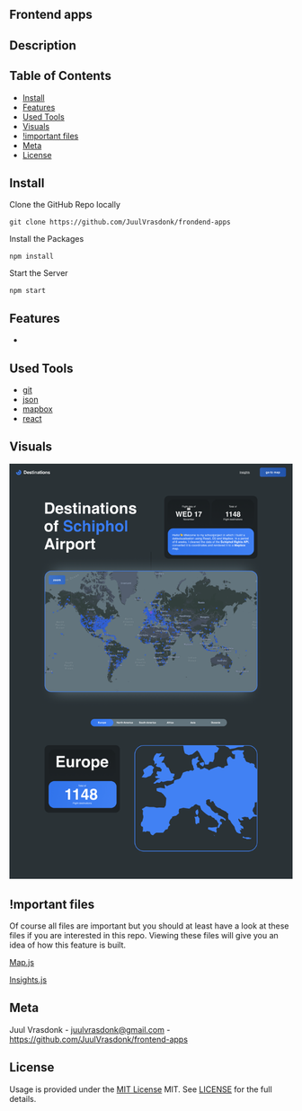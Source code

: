 ## Frontend apps

## Description

## Table of Contents

- [Install](#install)
- [Features](#features)
- [Used Tools](#used-tools)
- [Visuals](#visuals)
- [!important files](#mportant-files)
- [Meta](#meta)
- [License](#license)

## Install

Clone the GitHub Repo locally

```
git clone https://github.com/JuulVrasdonk/frondend-apps
```

Install the Packages

```
npm install
```

Start the Server

```
npm start
```

## Features

-

## Used Tools

- [git](https://git-scm.com/)
- [json](https://www.json.org/json-en.html)
- [mapbox](https://docs.mapbox.com/mapbox-gl-js/guides/)
- [react](https://reactjs.org)

## Visuals

![Alt text](public/assets/ontwerp-webapp.png "Title")

## !mportant files

Of course all files are important but you should at least have a look at these files if you are interested in this repo.
Viewing these files will give you an idea of how this feature is built.

[Map.js](https://github.com/JuulVrasdonk/frontend-apps/blob/master/src/components/Map/Map.js)

[Insights.js](https://github.com/JuulVrasdonk/frontend-apps/blob/master/src/components/Insights/Tabs.js)

## Meta

Juul Vrasdonk - juulvrasdonk@gmail.com - https://github.com/JuulVrasdonk/frontend-apps

## License

Usage is provided under the [MIT License](https://github.com/git/git-scm.com/blob/master/MIT-LICENSE.txt) MIT. See [LICENSE](https://github.com/JuulVrasdonk/frontend-apps/blob/master/LICENSE) for the full details.
